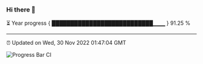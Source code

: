 ### Hi there 👋

⏳ Year progress { ███████████████████████████▁▁▁ } 91.25 %

---

⏰ Updated on Wed, 30 Nov 2022 01:47:04 GMT

![Progress Bar CI](https://github.com/ZhaoGui/ZhaoGui/workflows/Progress%20Bar%20CI/badge.svg)
